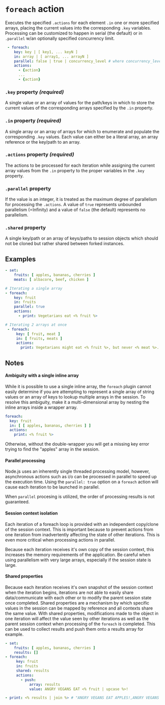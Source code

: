# `foreach` action

Executes the specified `.actions` for each element `.in` one or more specified arrays, placing the current values into the corresponding `.key` variables. Processing can be customized to happen in serial (the default) or in `.parallel` w/an optionally specified concurrency limit.

```YAML
 - foreach:
    key: key | [ key1, ... keyN ]
    in: array | [ array1, ... arrayN ]
    parallel: false | true | concurrency_level # where concurrency_level is an integer
    actions:
      - {action}
      ...
      - {action}
```

### `.key` property _(required)_
A single value or an array of values for the path/keys in which to store the current values of the corresponding arrays specified by the `.in` property.

### `.in` property _(required)_
A single array or an array of arrays for which to enumerate and populate the corresponding `.key` values. Each value can either be a literal array, an array reference or the key/path to an array.

### `.actions` property _(required)_
The actions to be processed for each iteration while assigning the current array values from the `.in` property to the proper variables in the `.key` property.

### `.parallel` property
If the value is an integer, it is treated as the maximum degree of parallelism for processing the `.actions`. A value of `true` represents unbounded parallelism (=Infinity) and a value of `false` (the default) represents no parallelism.

### `.shared` property
A single key/path or an array of keys/paths to session objects which should not be cloned but rather shared between forked instances.

## Examples
```YAML
- set:
    fruits: [ apples, bananas, cherries ]
    meats: [ albacore, beef, chicken ]

# Iterating a single array
- foreach:
    key: fruit
    in: fruits
    parallel: true
    actions:
      - print: Vegetarians eat <% fruit %>

# Iterating 2 arrays at once
 - foreach:
     key: [ fruit, meat ]
     in: [ fruits, meats ]
     actions:
       print: Vegetarians might eat <% fruit %>, but never <% meat %>.
```

## Notes
#### Ambiguity with a single inline array
While it is possible to use a single inline array, the `foreach` plugin cannot easily determine if you are attempting to represent a single array of string values or an array of keys to lookup multiple arrays in the session. To resolve this ambiguity, make it a multi-dimensional array by nesting the inline arrays inside a wrapper array.
```YAML
foreach:
  key: fruit
  in: [ [ apples, bananas, cherries ] ]
  actions:
    print: <% fruit %>
```
Otherwise, without the double-wrapper you will get a missing key error trying to find the "apples" array in the session.

#### Parallel processing
Node.js uses an inherently single threaded processing model, however, asynchronous actions such as i/o can be processed in parallel to speed up the execution time. Using the `parallel: true` option on a `foreach` action will cause each iteration to be launched in parallel.

When `parallel` procesing is utilized, the order of processing results is not guaranteed.

#### Session context isolation
Each iteration of a foreach loop is provided with an independent copy/clone of the session context. This is important because to prevent actions from one iteration from inadvertently affecting the state of other iterations. This is even more critical when processing actions in parallel.

Because each iteration receives it's own copy of the session context, this increases the memory requirements of the application. Be careful when using parallelism with very large arrays, especially if the session state is large.

#### Shared properties
Because each iteration receives it's own snapshot of the session context when the iteration begins, iterations are not able to easily share data/communicate with each other or to modify the parent session state once completed. Shared properties are a mechanism by which specific values in the session can be mapped by reference and all contexts share the same value. With shared properties, modifications made to the object in one iteration will affect the value seen by other iterations as well as the parent session context when processing of the `foreach` is completed. This can be used to collect results and push them onto a results array for example.

```YAML
- set:
    fruits: [ apples, bananas, cherries ]
    results: []
- foreach:
     key: fruit
     in: fruits
     shared: results
     actions:
       - push:
           array: results
           value: ANGRY VEGANS EAT <% fruit | upcase %>!

- print: <% results | join %> # "ANGRY VEGANS EAT APPLES!,ANGRY VEGANS EAT BANANAS!,ANGRY VEGANS EAT CHERRIES!"
```

